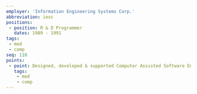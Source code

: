 ```yaml
---
employer: 'Information Engineering Systems Corp.'
abbreviation: iesc
positions: 
 - position: R & D Programmer
   dates: 1989 - 1991
tags:
 - med
 - comp
seq: 110
points:
 - point: Designed, developed & supported Computer Assisted Software Engineering tool. 
   tags:
    - med
    - comp
---
```

